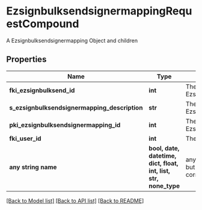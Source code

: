 # EzsignbulksendsignermappingRequestCompound

A Ezsignbulksendsignermapping Object and children

## Properties
Name | Type | Description | Notes
------------ | ------------- | ------------- | -------------
**fki_ezsignbulksend_id** | **int** | The unique ID of the Ezsignbulksend | 
**s_ezsignbulksendsignermapping_description** | **str** | The description of the Ezsignbulksendsignermapping | 
**pki_ezsignbulksendsignermapping_id** | **int** | The unique ID of the Ezsignbulksendsignermapping | [optional] 
**fki_user_id** | **int** | The unique ID of the User | [optional] 
**any string name** | **bool, date, datetime, dict, float, int, list, str, none_type** | any string name can be used but the value must be the correct type | [optional]

[[Back to Model list]](../README.md#documentation-for-models) [[Back to API list]](../README.md#documentation-for-api-endpoints) [[Back to README]](../README.md)


